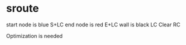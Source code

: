 # sroute
start node is blue S+LC
end node is red E+LC
wall is black LC
Clear RC

Optimization is needed